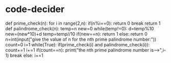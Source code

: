 # code-decider
def prime_check(n):
    for i in range(2,n):
        if(n%i==0):
            return 0
            break
    return 1
def palindrome_check(n):
    temp=n
    new=0
    while(temp!=0):
        d=temp%10
        new=(new*10)+d
        temp=temp//10
    if(new==n):
        return 1
    else:
        return 0
n=int(input("give the value of n for the nth prime palindrome number:"))
count=0
i=1
while(True):
    if(prime_check(i) and palindrome_check(i)):
        count+=1
        i+=1
        if(count==n):
            print("the nth prime palindrome number is-->",i-1)
            break
    else:
        i+=1
